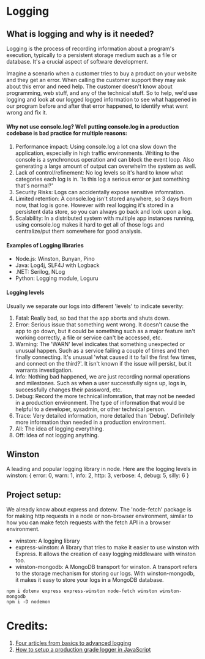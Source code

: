 # Logging

## What is logging and why is it needed?
Logging is the process of recording information about a program's execution, typically to a persistent storage medium such as a file or database. It's a crucial aspect of software development. 

Imagine a scenario when a customer tries to buy a product on your website and they get an error. When calling the customer support they may ask about this error and need help. The customer doesn't know about programming, web stuff, and any of the technical stuff. So to help, we'd use logging and look at our logged logged information to see what happened in our program before and after that error happened, to identify what went wrong and fix it.

#### Why not use console.log? Well putting console.log in a production codebase is bad practice for multiple reasons:
1. Performance impact: Using console.log a lot cna slow down the application, especially in high traffic environments. Writing to the console is a synchronous operation and can block the event loop. Also generating a large amount of output can overwhelm the system as well.
2. Lack of control/refinement: No log levels so it's hard to know what categories each log is in. 'Is this log a serious error or just something that's normal?'
3. Security Risks: Logs can accidentally expose sensitive infomration.
4. Limited retention: A console.log isn't stored anywhere, so 3 days from now, that log is gone. However with real logging it's stored in a persistent data store, so you can always go back and look upon a log.
5. Scalability: In a distributed system with multiple app instances running, using console.log makes it hard to get all of those logs and centralize/put them somewhere for good analysis.

#### Examples of Logging libraries 
- Node.js: Winston, Bunyan, Pino
- Java: Log4j, SLF4J with Logback
- .NET: Serilog, NLog
- Python: Logging module, Loguru


#### Logging levels
Usually we separate our logs into different 'levels' to indicate severity:
1. Fatal: Really bad, so bad that the app aborts and shuts down. 
2. Error: Serious issue that something went wrong. It doesn't cause the app to go down, but it could be something such as a major feature isn't working correctly, a file or service can't be accessed, etc.
3. Warning:  The 'WARN' level indicates that something unexpected or unusual happen. Such as a service failing a couple of times and then finally connecting. It's unusual 'what caused it to fail the first few times, and connect on the third?'. It isn't known if the issue will persist, but it warrants investigation.
4. Info: Nothing bad happened, we are just recording normal operations and milestones. Such as when a user successfully signs up, logs in, successfully changes their password, etc.
5. Debug: Record the more technical infomration, that may not be needed in a production environment. The type of information that would be helpful to a developer, sysadmin, or other technical person.
6. Trace: Very detailed information, more detailed than 'Debug'. Definitely more information than needed in a production environment.
7. All: The idea of logging everything.
8. Off: Idea of not logging anything.




## Winston
A leading and popular logging library in node.
Here are the logging levels in winston:
{
  error: 0,
  warn: 1,
  info: 2,
  http: 3,
  verbose: 4,
  debug: 5,
  silly: 6
}




## Project setup:
We already know about express and dotenv. The 'node-fetch' package is for making http requests in a node or non-browser environment, similar to how you can make fetch requests with the fetch API in a browser environment. 

- winston: A logging library
- express-winston: A library that tries to make it easier to use winston with Express. It allows the creation of easy logging middleware with winston too. 
- winston-mongodb: A MongoDB transport for winston. A transport refers to the storage mechanism for storing our logs. With winston-mongodb, it makes it easy to store your logs in a MongoDB database.
```
npm i dotenv express express-winston node-fetch winston winston-mongodb
npm i -D nodemon
```


# Credits:
1. [Four articles from basics to advanced logging](https://www.crowdstrike.com/guides/nodejs-logging/)
2. [How to setup a production grade logger in JavaScript](https://www.youtube.com/watch?v=m2q1Cevl_qw)


